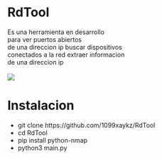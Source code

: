 # RdTool
Es una herramienta en desarrollo <br>para 
ver puertos abiertos <br>de una direccion ip
buscar dispositivos <br>conectados a la red
extraer informacion <br>de una direccion ip
<br><br>
<img src="https://c.tenor.com/aNHKkEhomm4AAAAC/anime-keyboard.gif">
<br>
# Instalacion
<ul>
  <li>git clone https://github.com/1099xaykz/RdTool</li>
  <li>cd RdTool</li>
  <li>pip install python-nmap</li>
  <li>python3 main.py</li>
</ul>

